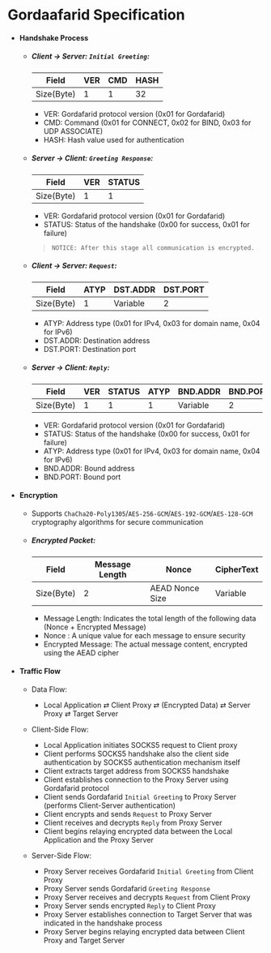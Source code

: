 # Gordaafarid Specification

- #### Handshake Process

    - ##### Client -> Server: `Initial Greeting`:

        | Field       | VER | CMD | HASH |
        |-------------|-----|-----|------|
        | Size(Byte)  |  1  |  1  |  32  |

        - VER: Gordafarid protocol version (0x01 for Gordafarid)
        - CMD: Command (0x01 for CONNECT, 0x02 for BIND, 0x03 for UDP ASSOCIATE)
        - HASH: Hash value used for authentication

    - ##### Server -> Client: `Greeting Response`:

        | Field       | VER | STATUS  |
        |-------------|-----|---------|
        | Size(Byte)  | 1   | 1       |

        - VER: Gordafarid protocol version (0x01 for Gordafarid)
        - STATUS: Status of the handshake (0x00 for success, 0x01 for failure)


        > `NOTICE: After this stage all communication is encrypted.`

    - ##### Client -> Server: `Request`:

        | Field       | ATYP | DST.ADDR | DST.PORT |
        |-------------|------|----------|----------|
        | Size(Byte)  | 1    | Variable | 2        |

        - ATYP: Address type (0x01 for IPv4, 0x03 for domain name, 0x04 for IPv6)
        - DST.ADDR: Destination address
        - DST.PORT: Destination port

    - ##### Server -> Client: `Reply`:

        | Field       | VER | STATUS | ATYP | BND.ADDR | BND.PORT |
        |-------------|-----|--------|------|----------|----------|
        | Size(Byte)  | 1   | 1      | 1    | Variable | 2        |

        - VER: Gordafarid protocol version (0x01 for Gordafarid)
        - STATUS: Status of the handshake (0x00 for success, 0x01 for failure)
        - ATYP: Address type (0x01 for IPv4, 0x03 for domain name, 0x04 for IPv6)
        - BND.ADDR: Bound address
        - BND.PORT: Bound port


- #### Encryption
    - Supports `ChaCha20-Poly1305`/`AES-256-GCM`/`AES-192-GCM`/`AES-128-GCM` cryptography algorithms for secure communication

    - ##### Encrypted Packet:

        | Field      | Message Length | Nonce           | CipherText |
        |------------|----------------|-----------------|------------|
        | Size(Byte) | 2              | AEAD Nonce Size | Variable   |

        - Message Length: Indicates the total length of the following data (Nonce + Encrypted Message)
        - Nonce : A unique value for each message to ensure security
        - Encrypted Message: The actual message content, encrypted using the AEAD cipher




- #### Traffic Flow
    - Data Flow:
        - Local Application ⇄ Client Proxy ⇄ (Encrypted Data) ⇄ Server Proxy ⇄ Target Server

    - Client-Side Flow:
        - Local Application initiates SOCKS5 request to Client proxy
        - Client performs SOCKS5 handshake also the client side authentication by SOCKS5 authentication mechanism itself
        - Client extracts target address from SOCKS5 handshake
        - Client establishes connection to the Proxy Server using Gordafarid protocol
        - Client sends Gordafarid `Initial Greeting` to Proxy Server (performs Client-Server authentication)
        - Client encrypts and sends `Request` to Proxy Server
        - Client receives and decrypts `Reply` from Proxy Server
        - Client begins relaying encrypted data between the Local Application and the Proxy Server

    - Server-Side Flow:
        - Proxy Server receives Gordafarid `Initial Greeting` from Client Proxy
        - Proxy Server sends Gordafarid `Greeting Response`
        - Proxy Server receives and decrypts `Request` from Client Proxy
        - Proxy Server sends encrypted `Reply` to Client Proxy
        - Proxy Server establishes connection to Target Server that was indicated in the handshake process
        - Proxy Server begins relaying encrypted data between Client Proxy and Target Server
